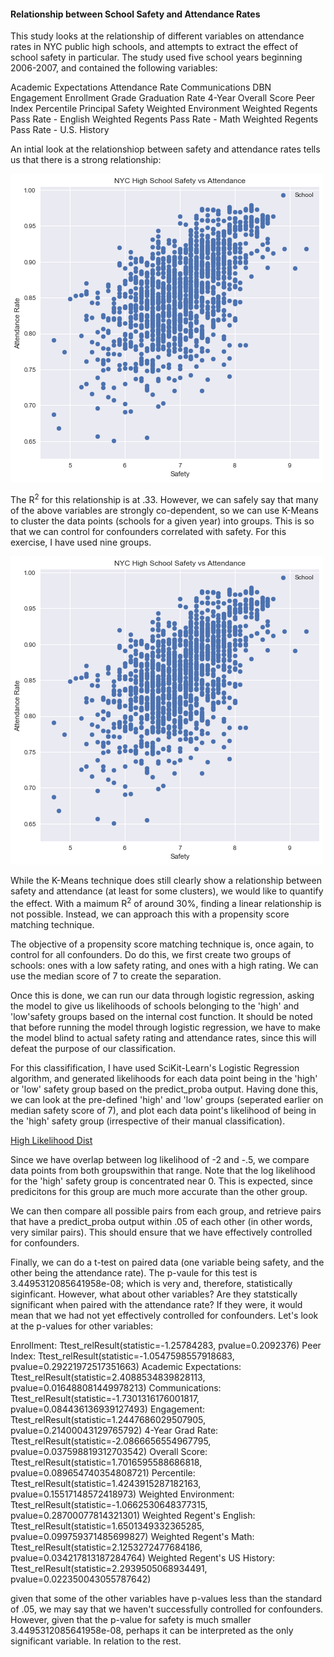 #### Relationship between School Safety and Attendance Rates ####

This study looks at the relationship of different variables on attendance rates in NYC public high schools, and attempts to extract the effect of school safety in particular. The study used five school years beginning 2006-2007, and contained the following variables:

Academic Expectations
Attendance Rate
Communications
DBN
Engagement
Enrollment
Grade
Graduation Rate 4-Year 
Overall Score
Peer Index
Percentile
Principal
Safety
Weighted Environment
Weighted Regents Pass Rate - English
Weighted Regents Pass Rate - Math
Weighted Regents Pass Rate - U.S. History

An intial look at the relationshiop between safety and attendance rates tells us that there is a strong relationship:

![Attendanc vs Safety Initial](../images/Attendance_Safety.png?raw=true)

The R<sup>2</sup> for this relationship is at .33. However, we can safely say that many of the above variables are strongly co-dependent, so we can use K-Means to cluster the data points (schools for a given year) into groups. This is so that we can control for confounders correlated with safety. For this exercise, I have used nine groups.

![Attendance vs Safety K-Means](../images/Attendance_Safety.png?raw=true)

While the K-Means technique does still clearly show a relationship between safety and attendance (at least for some clusters), we would like to quantify the effect. With a maimum R<sup>2</sup> of around 30%, finding a linear relationship is not possible. Instead, we can approach this with a propensity score matching technique. 

The objective of a propensity score matching technique is, once again, to control for all confounders. Do do this, we first create two groups of schools: ones with a low safety rating, and ones with a high rating. We can use the median score of 7 to create the separation. 

Once this is done, we can run our data through logistic regression, asking the model to give us likelihoods of schools belonging to the 'high' and 'low'safety groups based on the internal cost function. It should be noted that before running the model through logistic regression, we have to make the model blind to actual safety rating and attendance rates, since this will defeat the purpose of our classification. 

For this classifification, I have used SciKit-Learn's Logistic Regression algorithm, and generated likelihoods for each data point being in the 'high' or 'low' safety group based on the predict_proba output. Having done this, we can look at the pre-defined 'high' and 'low' groups (seperated earlier on median safety score of 7), and plot each data point's likelihood of being in the 'high' safety group (irrespective of their manual classification). 

[High Likelihood Dist](../images/Safety_Dist.png?raw=true)

Since we have overlap between log likelihood of -2 and -.5, we compare data points from both groupswithin that range. Note that the log likelihood for the 'high' safety group is concentrated near 0. This is expected, since predicitons for this group are much more accurate than the other group.

We can then compare all possible pairs from each group, and retrieve pairs that have a predict_proba output within .05 of each other (in other words, very similar pairs). This should ensure that we have effectively controlled for confounders.

Finally, we can do a t-test on paired data (one variable being safety, and the other being the attendance rate). The p-vaule for this test is 3.4495312085641958e-08; which is very and, therefore, statistically siginficant. However, what about other variables? Are they statstically significant when paired with the attendance rate? If they were, it would mean that we had not yet effectively controlled for confounders. Let's look at the p-values for other variables:

Enrollment: Ttest_relResult(statistic=-1.25784283, pvalue=0.2092376)
Peer Index: Ttest_relResult(statistic=-1.0547598557918683, pvalue=0.29221972517351663) 
Academic Expectations: Ttest_relResult(statistic=2.4088534839828113, pvalue=0.016488081449978213) 
Communications:  Ttest_relResult(statistic=-1.7301316176001817, pvalue=0.084436136939127493) 
Engagement: Ttest_relResult(statistic=1.2447686029507905, pvalue=0.21400043129765792) 
4-Year Grad Rate: Ttest_relResult(statistic=-2.0866656554967795, pvalue=0.037598819312703542) 
Overall Score: Ttest_relResult(statistic=1.7016595588686818, pvalue=0.089654740354808721) 
Percentile: Ttest_relResult(statistic=1.4243915287182163, pvalue=0.15517148572418973) 
Weighted Environment: Ttest_relResult(statistic=-1.0662530648377315, pvalue=0.28700077814321301) 
Weighted Regent's English: Ttest_relResult(statistic=1.6501349332365285, pvalue=0.099759371485699827) 
Weighted Regent's Math: Ttest_relResult(statistic=2.1253272477684186, pvalue=0.034217813187284764) 
Weighted Regent's US History: Ttest_relResult(statistic=2.2939505068934491, pvalue=0.022350043055787642)

given that some of the other variables have p-values less than the standard of .05, we may say that we haven't successfully controlled for confounders. However, given that the p-value for safety is much smaller 3.4495312085641958e-08, perhaps it can be interpreted as the only significant variable. In relation to the rest.






